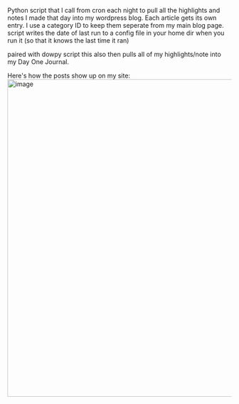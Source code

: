 Python script that I call from cron each night to pull all the highlights and notes I made that day into my wordpress blog. Each article gets its own entry.
I use a category ID to keep them seperate from my main blog page.
script writes the date of last run to a config file in your home dir when you run it (so that it knows the last time it ran)

paired with dowpy script this also then pulls all of my highlights/note into my Day One Journal.

Here's how the posts show up on my site:
<img width="714" alt="image" src="https://github.com/sjimwillis/readwise-to-wordpress/assets/48451034/e23689bd-0483-417e-a019-54f9b0a95049">

